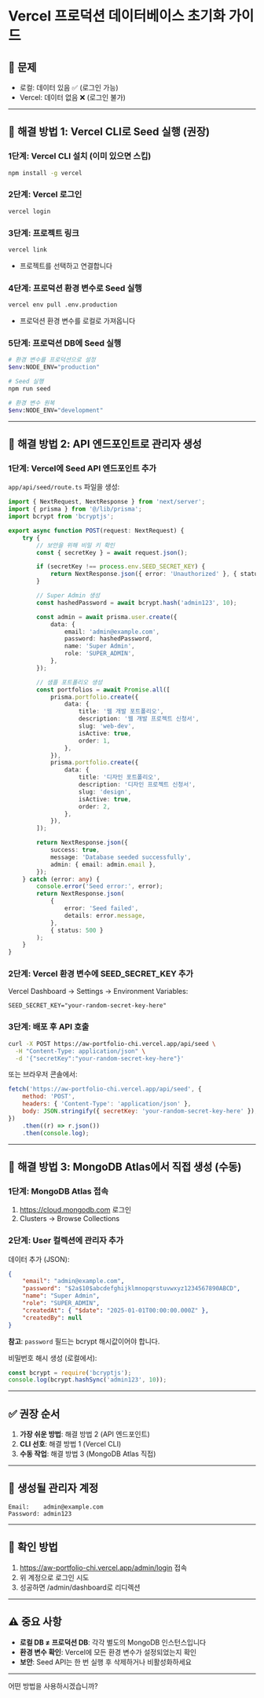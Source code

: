 # Vercel 프로덕션 데이터베이스 초기화 가이드

## 🎯 문제

-   로컬: 데이터 있음 ✅ (로그인 가능)
-   Vercel: 데이터 없음 ❌ (로그인 불가)

---

## 🚀 해결 방법 1: Vercel CLI로 Seed 실행 (권장)

### 1단계: Vercel CLI 설치 (이미 있으면 스킵)

```bash
npm install -g vercel
```

### 2단계: Vercel 로그인

```bash
vercel login
```

### 3단계: 프로젝트 링크

```bash
vercel link
```

-   프로젝트를 선택하고 연결합니다

### 4단계: 프로덕션 환경 변수로 Seed 실행

```bash
vercel env pull .env.production
```

-   프로덕션 환경 변수를 로컬로 가져옵니다

### 5단계: 프로덕션 DB에 Seed 실행

```bash
# 환경 변수를 프로덕션으로 설정
$env:NODE_ENV="production"

# Seed 실행
npm run seed

# 환경 변수 원복
$env:NODE_ENV="development"
```

---

## 🚀 해결 방법 2: API 엔드포인트로 관리자 생성

### 1단계: Vercel에 Seed API 엔드포인트 추가

`app/api/seed/route.ts` 파일을 생성:

```typescript
import { NextRequest, NextResponse } from 'next/server';
import { prisma } from '@/lib/prisma';
import bcrypt from 'bcryptjs';

export async function POST(request: NextRequest) {
    try {
        // 보안을 위해 비밀 키 확인
        const { secretKey } = await request.json();

        if (secretKey !== process.env.SEED_SECRET_KEY) {
            return NextResponse.json({ error: 'Unauthorized' }, { status: 401 });
        }

        // Super Admin 생성
        const hashedPassword = await bcrypt.hash('admin123', 10);

        const admin = await prisma.user.create({
            data: {
                email: 'admin@example.com',
                password: hashedPassword,
                name: 'Super Admin',
                role: 'SUPER_ADMIN',
            },
        });

        // 샘플 포트폴리오 생성
        const portfolios = await Promise.all([
            prisma.portfolio.create({
                data: {
                    title: '웹 개발 포트폴리오',
                    description: '웹 개발 프로젝트 신청서',
                    slug: 'web-dev',
                    isActive: true,
                    order: 1,
                },
            }),
            prisma.portfolio.create({
                data: {
                    title: '디자인 포트폴리오',
                    description: '디자인 프로젝트 신청서',
                    slug: 'design',
                    isActive: true,
                    order: 2,
                },
            }),
        ]);

        return NextResponse.json({
            success: true,
            message: 'Database seeded successfully',
            admin: { email: admin.email },
        });
    } catch (error: any) {
        console.error('Seed error:', error);
        return NextResponse.json(
            {
                error: 'Seed failed',
                details: error.message,
            },
            { status: 500 }
        );
    }
}
```

### 2단계: Vercel 환경 변수에 SEED_SECRET_KEY 추가

Vercel Dashboard → Settings → Environment Variables:

```
SEED_SECRET_KEY="your-random-secret-key-here"
```

### 3단계: 배포 후 API 호출

```bash
curl -X POST https://aw-portfolio-chi.vercel.app/api/seed \
  -H "Content-Type: application/json" \
  -d '{"secretKey":"your-random-secret-key-here"}'
```

또는 브라우저 콘솔에서:

```javascript
fetch('https://aw-portfolio-chi.vercel.app/api/seed', {
    method: 'POST',
    headers: { 'Content-Type': 'application/json' },
    body: JSON.stringify({ secretKey: 'your-random-secret-key-here' }),
})
    .then((r) => r.json())
    .then(console.log);
```

---

## 🚀 해결 방법 3: MongoDB Atlas에서 직접 생성 (수동)

### 1단계: MongoDB Atlas 접속

1. https://cloud.mongodb.com 로그인
2. Clusters → Browse Collections

### 2단계: User 컬렉션에 관리자 추가

데이터 추가 (JSON):

```json
{
    "email": "admin@example.com",
    "password": "$2a$10$abcdefghijklmnopqrstuvwxyz1234567890ABCD",
    "name": "Super Admin",
    "role": "SUPER_ADMIN",
    "createdAt": { "$date": "2025-01-01T00:00:00.000Z" },
    "createdBy": null
}
```

**참고**: `password` 필드는 bcrypt 해시값이어야 합니다.

비밀번호 해시 생성 (로컬에서):

```javascript
const bcrypt = require('bcryptjs');
console.log(bcrypt.hashSync('admin123', 10));
```

---

## ✅ 권장 순서

1. **가장 쉬운 방법**: 해결 방법 2 (API 엔드포인트)
2. **CLI 선호**: 해결 방법 1 (Vercel CLI)
3. **수동 작업**: 해결 방법 3 (MongoDB Atlas 직접)

---

## 🔐 생성될 관리자 계정

```
Email:    admin@example.com
Password: admin123
```

---

## 📝 확인 방법

1. https://aw-portfolio-chi.vercel.app/admin/login 접속
2. 위 계정으로 로그인 시도
3. 성공하면 /admin/dashboard로 리디렉션

---

## ⚠️ 중요 사항

-   **로컬 DB ≠ 프로덕션 DB**: 각각 별도의 MongoDB 인스턴스입니다
-   **환경 변수 확인**: Vercel에 모든 환경 변수가 설정되었는지 확인
-   **보안**: Seed API는 한 번 실행 후 삭제하거나 비활성화하세요

---

어떤 방법을 사용하시겠습니까?
